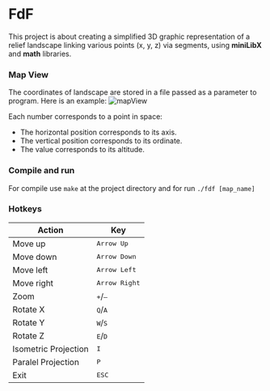 # FdF
This project is about creating a simplified 3D graphic representation of a
relief landscape linking various points (x, y, z) via segments, using __miniLibX__ and __math__ libraries.
### Map View
The coordinates of landscape are stored in a file passed as a parameter to program. Here is an example:
![mapView](https://i.imgur.com/Mgr0WoF.png)

Each number corresponds to a point in space:
* The horizontal position corresponds to its axis.
* The vertical position corresponds to its ordinate.
* The value corresponds to its altitude.
### Compile and run
For compile use ```make``` at the project directory and for run ```./fdf [map_name]```
### Hotkeys
|Action|Key|
|---|---|
|Move up|<kbd>Arrow Up</kbd>|
|Move down|<kbd>Arrow Down</kbd>|
|Move left|<kbd>Arrow Left</kbd>|
|Move right|<kbd>Arrow Right</kbd>|
|Zoom|<kbd>+</kbd>/<kbd>—</kbd>|
|Rotate X|<kbd>Q</kbd>/<kbd>A</kbd>|
|Rotate Y|<kbd>W</kbd>/<kbd>S</kbd>|
|Rotate Z|<kbd>E</kbd>/<kbd>D</kbd>|
|Isometric Projection|<kbd>I</kbd>|
|Paralel Projection|<kbd>P</kbd>|
|Exit|<kbd>ESC</kbd>|
